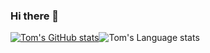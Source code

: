 ### Hi there 👋

[![Tom's GitHub stats](https://github-readme-stats.vercel.app/api?username=tomdevisser&count_private=true&show_icons=true&include_all_commits=true&hide_border=true&hide_title=true)](https://github.com/tomdevisser/github-readme-stats)![Tom's Language stats](https://github-readme-stats.vercel.app/api/top-langs/?username=tomdevisser&langs_count=3&hide_title=true&hide_border=true)

